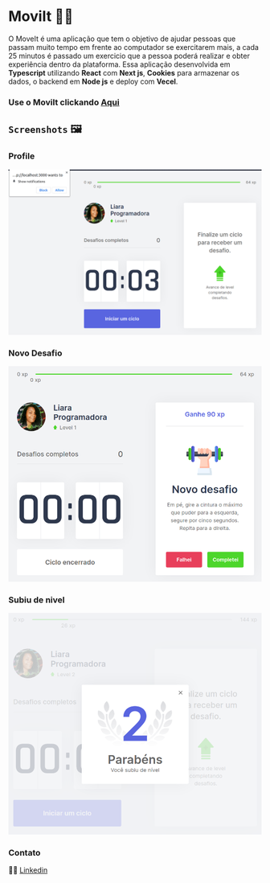 <link rel="stylesheet" type="text/css" media="all" href="README.css" />

# MoviIt 🏃‍♀️
O MoveIt é uma aplicação que tem o objetivo de ajudar pessoas que passam muito tempo em frente ao computador se exercitarem mais, a cada 25 minutos é passado um exercicio que a pessoa poderá realizar e obter experiência dentro da plataforma. Essa aplicação desenvolvida em **Typescript** utilizando **React** com **Next js**, **Cookies** para armazenar os dados, o backend em **Node js** e deploy com **Vecel**.

### Use o MoviIt clickando [Aqui](https://moveit-nlw-4-khaki.vercel.app/)

## `Screenshots` 🖼️

### Profile

![](/public/screenshots/profile.png)

### Novo Desafio

![](/public/screenshots/novo-desafio.png)

### Subiu de nivel

![](/public/screenshots/subiu-nivel.png)

</div>

### Contato
👩‍💻 [Linkedin](https://www.linkedin.com/in/liara-programadora/)
